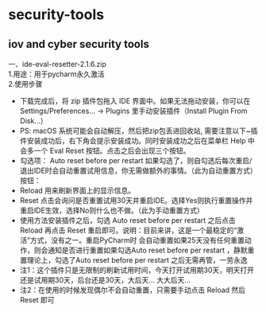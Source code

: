 # security-tools
## iov and cyber security tools 

一、ide-eval-resetter-2.1.6.zip  
1.用途：用于pycharm永久激活  
2.使用步骤
* 下载完成后，将 zip 插件包拖入 IDE 界面中。如果无法拖动安装，你可以在Settings/Preferences... -> Plugins 里手动安装插件（Install Plugin From Disk...）
* PS: macOS 系统可能会自动解压，然后把zip包丢进回收站, 需要注意以下~插件安装成功后，右下角会提示安装成功。同时安装成功之后在菜单栏  Help  中会多一个  Eval Reset 按钮。点击之后会出现三个按钮。
* 勾选项： Auto reset before per restart 如果勾选了，则自勾选后每次重启/退出IDE时会自动重置试用信息，你无需做额外的事情。（此为自动重置方式）按钮：
* Reload 用来刷新界面上的显示信息。
* Reset 点击会询问是否重置试用30天并重启IDE。选择Yes则执行重置操作并重启IDE生效，选择No则什么也不做。（此为手动重置方式）
* 使用方法安装插件之后，勾选  Auto reset before per restart  之后点击 Reload 再点击  Reset 重启即可。说明：目前来讲，这是一个最稳定的“激活”方式，没有之一。重启PyCharm时 会自动重置如果25天没有任何重置动作，则会通知是否进行重置如果勾选Auto reset before per restart ，静默重置理论上，勾选了Auto reset before per restart 之后无需再管，一劳永逸
* 注1：这个插件只是无限制的刷新试用时间，今天打开试用期30天，明天打开还是试用期30天，后台还是30天，大后天... 大大后天...
* 注2：在使用的时候发现偶尔不会自动重置，只需要手动点击    Reload 然后  Reset 即可
